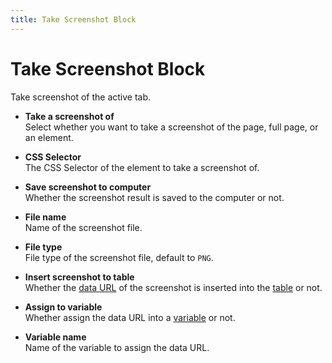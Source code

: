 ```yaml
---
title: Take Screenshot Block
---
```


# Take Screenshot Block

Take screenshot of the active tab.

- **Take a screenshot of** <br>
	Select whether you want to take a screenshot of the page, full page, or an element.

- **CSS Selector** <br>
	The CSS Selector of the element to take a screenshot of.

- **Save screenshot to computer** <br>
	Whether the screenshot result is saved to the computer or not.

- **File name** <br>
	Name of the screenshot file.

- **File type** <br>
	File type of the screenshot file, default to `PNG`.

- **Insert screenshot to table** <br>
	Whether the [data URL](https://developer.mozilla.org/en-US/docs/Web/HTTP/Basics_of_HTTP/Data_URIs) of the screenshot is inserted into the [table](/api-reference/table.md) or not.

- **Assign to variable** <br>
	Whether assign the data URL into a [variable](/api-reference/variables.md) or not.

- **Variable name** <br>
	Name of the variable to assign the data URL.